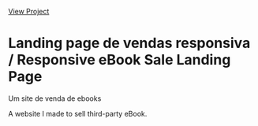 [View Project](https://luacomtil.github.io/Responsive-eBook-Sale-Landing-Page/)

# Landing page de vendas responsiva / Responsive eBook Sale Landing Page

Um site de venda de ebooks

A website I made to sell third-party eBook.
